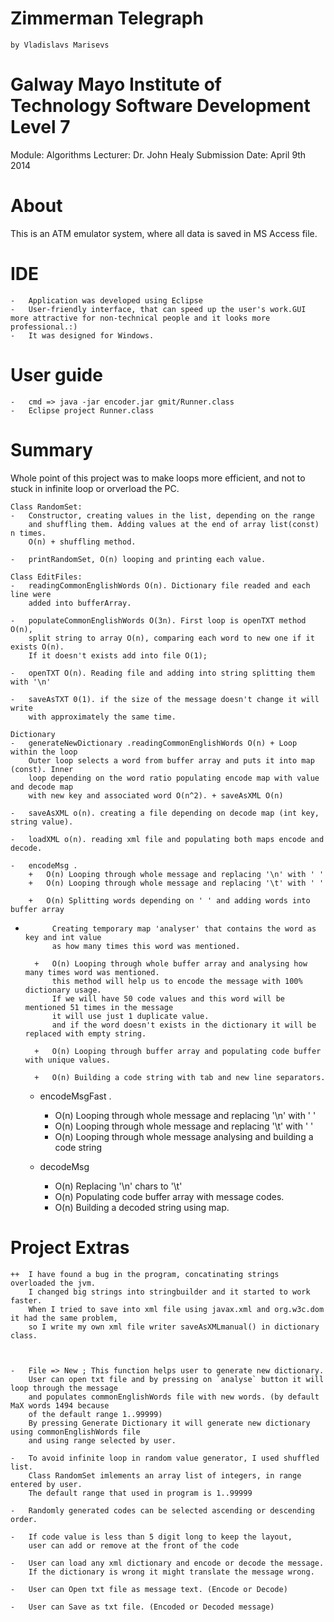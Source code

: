 # Zimmerman Telegraph
	by Vladislavs Marisevs

# Galway Mayo Institute of Technology Software Development Level 7
Module: Algorithms
Lecturer: Dr. John Healy
Submission Date: April 9th 2014

# About
This is an ATM emulator system, where all data is saved in MS Access file.

# IDE 
	-	Application was developed using Eclipse
	-	User-friendly interface, that can speed up the user's work.GUI more attractive for non-technical people and it looks more professional.:)	
	-	It was designed for Windows.
	
# User guide
	-	cmd => java -jar encoder.jar gmit/Runner.class
	-	Eclipse project Runner.class

	
# Summary

Whole point of this project was to make loops more efficient, and not to stuck in infinite loop or orverload the PC.

	Class RandomSet:
	-	Constructor, creating values in the list, depending on the range 
		and shuffling them. Adding values at the end of array list(const) n times.
		O(n) + shuffling method.
		
	-	printRandomSet, O(n) looping and printing each value.
	
	Class EditFiles:
	-	readingCommonEnglishWords O(n). Dictionary file readed and each line were 
		added into bufferArray.
		
	-	populateCommonEnglishWords O(3n). First loop is openTXT method O(n), 
		split string to array O(n), comparing each word to new one if it exists O(n).
		If it doesn't exists add into file O(1);
		
	-	openTXT O(n). Reading file and adding into string splitting them with '\n'
	
	-	saveAsTXT 0(1). if the size of the message doesn't change it will write 
		with approximately the same time.
		
	Dictionary
	-	generateNewDictionary .readingCommonEnglishWords O(n) + Loop within the loop 
		Outer loop selects a word from buffer array and puts it into map (const). Inner 
		loop depending on the word ratio populating encode map with value and decode map 
		with new key and associated word O(n^2). + saveAsXML O(n)
		
	-	saveAsXML o(n). creating a file depending on decode map (int key, string value).
	
	-	loadXML o(n). reading xml file and populating both maps encode and decode.
	
	-	encodeMsg .
		+	O(n) Looping through whole message and replacing '\n' with ' '
		+	O(n) Looping through whole message and replacing '\t' with ' '
		
		+	O(n) Splitting words depending on ' ' and adding words into buffer array
*			Creating temporary map 'analyser' that contains the word as key and int value 
			as how many times this word was mentioned.
		
		+	O(n) Looping through whole buffer array and analysing how many times word was mentioned.
			this method will help us to encode the message with 100% dictionary usage.
			If we will have 50 code values and this word will be mentioned 51 times in the message 
			it will use just 1 duplicate value.
			and if the word doesn't exists in the dictionary it will be replaced with empty string.
		
		+	O(n) Looping through buffer array and populating code buffer with unique values.
		
		+	O(n) Building a code string with tab and new line separators. 
		
	-	encodeMsgFast .
		+	O(n) Looping through whole message and replacing '\n' with ' '
		+	O(n) Looping through whole message and replacing '\t' with ' '
		+	O(n) Looping through whole message analysing and building a code string

	-	decodeMsg
		+	O(n) Replacing '\n' chars to '\t'
		+	O(n) Populating code buffer array with message codes.
		+	O(n) Building a decoded string using map.
	
# Project Extras

	++	I have found a bug in the program, concatinating strings overloaded the jvm.
		I changed big strings into stringbuilder and it started to work faster.
		When I tried to save into xml file using javax.xml and org.w3c.dom it had the same problem,
		so I write my own xml file writer saveAsXMLmanual() in dictionary class.



	-	File => New ; This function helps user to generate new dictionary.
		User can open txt file and by pressing on `analyse` button it will loop through the message 
		and populates commonEnglishWords file with new words. (by default MaX words 1494 because 
		of the default range 1..99999)
		By pressing Generate Dictionary it will generate new dictionary using commonEnglishWords file 
		and using range selected by user.

	-	To avoid infinite loop in random value generator, I used shuffled list.
		Class RandomSet imlements an array list of integers, in range entered by user.
		The default range that used in program is 1..99999

	-	Randomly generated codes can be selected ascending or descending order.
		
	-	If code value is less than 5 digit long to keep the layout, 
		user can add or remove at the front of the code
		
	-	User can load any xml dictionary and encode or decode the message.
		If the dictionary is wrong it might translate the message wrong.
		
	-	User can Open txt file as message text. (Encode or Decode)

	-	User can Save as txt file. (Encoded or Decoded message)